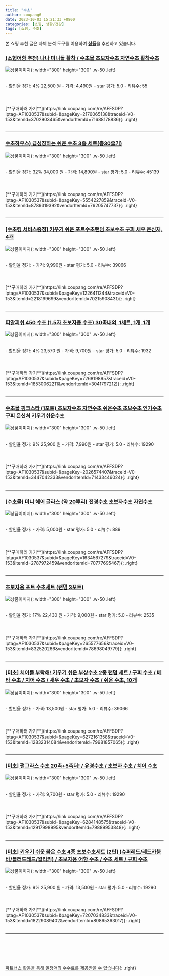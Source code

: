 ```yaml
---
title: "수초"
author: coupang6
date: 2023-10-03 15:21:33 +0800
categories: [쇼핑, 생활/건강]
tags: [쇼핑, 수초]
---
```


본 쇼핑 추천 글은 자체 분석 도구를 이용하여 [**상품**](https://link.coupang.com/a/bao1ui)을 추천하고 있습니다.

### [(소형어항 추천) 나나 미니돌 활착 / 수초몰 초보자수초 자연수초 활착수초](https://link.coupang.com/re/AFFSDP?lptag=AF1030537&subid=&pageKey=2176065138&traceid=V0-153&itemId=3702903465&vendorItemId=71688178836)

![상품이미지](https://thumbnail10.coupangcdn.com/thumbnails/remote/230x230ex/image/vendor_inventory/2b1f/3b7b3dde5767e65329bb3f9ed360e1eae96de02380867b60d517a4d145a0.jpg){: width="300" height="300" .w-50 .left}


<br>
- 할인율 정가: 4%  22,500   원
- 가격: 4,490원
- star 평가: 5.0
- 리뷰수: 55
<br>
<br>
<br>
<br>
[**구매하러 가기**](https://link.coupang.com/re/AFFSDP?lptag=AF1030537&subid=&pageKey=2176065138&traceid=V0-153&itemId=3702903465&vendorItemId=71688178836){: .right}
<br>
<br>

---

### [수초하우스) 급성장하는 쉬운 수초 3종 세트(총30줄기)](https://link.coupang.com/re/AFFSDP?lptag=AF1030537&subid=&pageKey=5554227859&traceid=V0-153&itemId=8789319392&vendorItemId=76205747737)

![상품이미지](https://thumbnail9.coupangcdn.com/thumbnails/remote/230x230ex/image/vendor_inventory/971f/9f8112a6e80b8cb4ac3c10c0b97456814624bf933171e8bf5c6c95e59ea0.jpg){: width="300" height="300" .w-50 .left}


<br>
- 할인율 정가: 32%  34,000   원
- 가격: 14,890원
- star 평가: 5.0
- 리뷰수: 45139
<br>
<br>
<br>
<br>
[**구매하러 가기**](https://link.coupang.com/re/AFFSDP?lptag=AF1030537&subid=&pageKey=5554227859&traceid=V0-153&itemId=8789319392&vendorItemId=76205747737){: .right}
<br>
<br>

---

### [[수초킹 서비스증정] 키우기 쉬운 포트수초랜덤 초보수초 구피 새우 은신처, 4개](https://link.coupang.com/re/AFFSDP?lptag=AF1030537&subid=&pageKey=1226411244&traceid=V0-153&itemId=2218199699&vendorItemId=70215908431)

![상품이미지](https://thumbnail7.coupangcdn.com/thumbnails/remote/230x230ex/image/vendor_inventory/9f1e/1f2d618b4f81a24016b4f5df1a36bf9d8d471e4ce173745ecb531d9ff627.jpg){: width="300" height="300" .w-50 .left}


<br>
- 할인율 정가: 
- 가격: 9,990원
- star 평가: 5.0
- 리뷰수: 39066
<br>
<br>
<br>
<br>
[**구매하러 가기**](https://link.coupang.com/re/AFFSDP?lptag=AF1030537&subid=&pageKey=1226411244&traceid=V0-153&itemId=2218199699&vendorItemId=70215908431){: .right}
<br>
<br>

---

### [피알피쉬 450 수초 (1.5자 초보자용 수초) 30촉내외, 1세트, 1개, 1개](https://link.coupang.com/re/AFFSDP?lptag=AF1030537&subid=&pageKey=7268198957&traceid=V0-153&itemId=18530062211&vendorItemId=3041797212)

![상품이미지](https://thumbnail9.coupangcdn.com/thumbnails/remote/230x230ex/image/vendor_inventory/424a/9a41143ffabb539f0b21d3bcb7998fa7112ed92fdf1267372684ed7e6f43.jpg){: width="300" height="300" .w-50 .left}


<br>
- 할인율 정가: 4%  23,570   원
- 가격: 9,700원
- star 평가: 5.0
- 리뷰수: 1932
<br>
<br>
<br>
<br>
[**구매하러 가기**](https://link.coupang.com/re/AFFSDP?lptag=AF1030537&subid=&pageKey=7268198957&traceid=V0-153&itemId=18530062211&vendorItemId=3041797212){: .right}
<br>
<br>

---

### [수초몰 핑크스타 (1포트) 초보자수초 자연수초 쉬운수초 초보수초 인기수초 구피 은신처 키우기쉬운수초](https://link.coupang.com/re/AFFSDP?lptag=AF1030537&subid=&pageKey=2026574407&traceid=V0-153&itemId=3447042333&vendorItemId=71433446024)

![상품이미지](https://thumbnail6.coupangcdn.com/thumbnails/remote/230x230ex/image/vendor_inventory/42d1/449bc500ccc6b0ff2dc621dbafe4409f1616c1b7b51e65cd40217de16a42.jpg){: width="300" height="300" .w-50 .left}


<br>
- 할인율 정가: 9%  25,900   원
- 가격: 7,990원
- star 평가: 5.0
- 리뷰수: 19290
<br>
<br>
<br>
<br>
[**구매하러 가기**](https://link.coupang.com/re/AFFSDP?lptag=AF1030537&subid=&pageKey=2026574407&traceid=V0-153&itemId=3447042333&vendorItemId=71433446024){: .right}
<br>
<br>

---

### [[수초몰] 미니 헤어 글라스 (약 20뿌리) 전경수초 초보자수초 자연수초](https://link.coupang.com/re/AFFSDP?lptag=AF1030537&subid=&pageKey=1634567279&traceid=V0-153&itemId=2787972459&vendorItemId=70777695467)

![상품이미지](https://thumbnail10.coupangcdn.com/thumbnails/remote/230x230ex/image/vendor_inventory/65f3/7867dd7f7a17b9f51b9940e573f306a1b3962d8cb45a1f9a8a270479e55b.png){: width="300" height="300" .w-50 .left}


<br>
- 할인율 정가: 
- 가격: 5,000원
- star 평가: 5.0
- 리뷰수: 889
<br>
<br>
<br>
<br>
[**구매하러 가기**](https://link.coupang.com/re/AFFSDP?lptag=AF1030537&subid=&pageKey=1634567279&traceid=V0-153&itemId=2787972459&vendorItemId=70777695467){: .right}
<br>
<br>

---

### [초보자용 포트 수초세트 (랜덤 3포트)](https://link.coupang.com/re/AFFSDP?lptag=AF1030537&subid=&pageKey=265577656&traceid=V0-153&itemId=832520266&vendorItemId=78698049779)

![상품이미지](https://thumbnail9.coupangcdn.com/thumbnails/remote/230x230ex/image/vendor_inventory/96fc/426aebdc26e1ef62d1da1d07b47a0b8b279b67e22a21b9e5468335597577.jpeg){: width="300" height="300" .w-50 .left}


<br>
- 할인율 정가: 17%  22,430   원
- 가격: 9,000원
- star 평가: 5.0
- 리뷰수: 2535
<br>
<br>
<br>
<br>
[**구매하러 가기**](https://link.coupang.com/re/AFFSDP?lptag=AF1030537&subid=&pageKey=265577656&traceid=V0-153&itemId=832520266&vendorItemId=78698049779){: .right}
<br>
<br>

---

### [[미초] 치어를 부탁해! 키우기 쉬운 부상수초 2종 랜덤 세트 / 구피 수초 / 베타 수초 / 치어 수초 / 새우 수초 / 초보자 수초 / 쉬운 수초, 10개](https://link.coupang.com/re/AFFSDP?lptag=AF1030537&subid=&pageKey=6272161358&traceid=V0-153&itemId=12832314084&vendorItemId=79981857065)

![상품이미지](https://thumbnail7.coupangcdn.com/thumbnails/remote/230x230ex/image/vendor_inventory/02a3/8d8dac90b5db445c3816119af4e6e8c4ff0c3476eb77a0d523cb3e1975bf.jpg){: width="300" height="300" .w-50 .left}


<br>
- 할인율 정가: 
- 가격: 13,500원
- star 평가: 5.0
- 리뷰수: 39066
<br>
<br>
<br>
<br>
[**구매하러 가기**](https://link.coupang.com/re/AFFSDP?lptag=AF1030537&subid=&pageKey=6272161358&traceid=V0-153&itemId=12832314084&vendorItemId=79981857065){: .right}
<br>
<br>

---

### [[미초] 펄그라스 수초 20촉+5촉더! / 유경수초 / 초보자 수초 / 치어 수초](https://link.coupang.com/re/AFFSDP?lptag=AF1030537&subid=&pageKey=6284148575&traceid=V0-153&itemId=12917998995&vendorItemId=79889953848)

![상품이미지](https://thumbnail8.coupangcdn.com/thumbnails/remote/230x230ex/image/vendor_inventory/5536/3a7d73b48ab869cff1ce768a9b46de6e3f608390ceb2d8ebc7f6df9e9b1b.jpg){: width="300" height="300" .w-50 .left}


<br>
- 할인율 정가: 
- 가격: 9,700원
- star 평가: 5.0
- 리뷰수: 19290
<br>
<br>
<br>
<br>
[**구매하러 가기**](https://link.coupang.com/re/AFFSDP?lptag=AF1030537&subid=&pageKey=6284148575&traceid=V0-153&itemId=12917998995&vendorItemId=79889953848){: .right}
<br>
<br>

---

### [[미초] 키우기 쉬운 붉은 수초 4종 초보수초세트 [2탄] (슈퍼레드/레드카붐바/블러드레드/왈리키) / 초보자용 어항 수초 / 수초 세트 / 구피 수초](https://link.coupang.com/re/AFFSDP?lptag=AF1030537&subid=&pageKey=7207034833&traceid=V0-153&itemId=18229089402&vendorItemId=80865363017)

![상품이미지](https://thumbnail9.coupangcdn.com/thumbnails/remote/230x230ex/image/vendor_inventory/10bb/09ae6f9800ec000c6c2fabffebe0421d720c5fa051ce00cd0cbb814c9cbd.jpg){: width="300" height="300" .w-50 .left}


<br>
- 할인율 정가: 9%  25,900   원
- 가격: 13,500원
- star 평가: 5.0
- 리뷰수: 19290
<br>
<br>
<br>
<br>
[**구매하러 가기**](https://link.coupang.com/re/AFFSDP?lptag=AF1030537&subid=&pageKey=7207034833&traceid=V0-153&itemId=18229089402&vendorItemId=80865363017){: .right}
<br>
<br>

---
<br><br><br><br><br> [파트너스 활동을 통해 일정액의 수수료를 제공받을 수 있습니다](https://link.coupang.com/a/bao1ui){: .right}